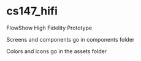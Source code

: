 # cs147_hifi
FlowShow High Fidelity Prototype

Screens and components go in components folder

Colors and icons go in the assets folder


